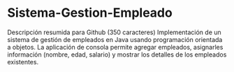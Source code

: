 # Sistema-Gestion-Empleado
 Descripción resumida para Github (350 caracteres) Implementación de un sistema de gestión de empleados en Java usando programación orientada a objetos. La aplicación de consola permite agregar empleados, asignarles información (nombre, edad, salario) y mostrar los detalles de los empleados existentes.
